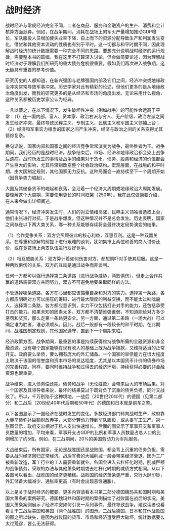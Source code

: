 # 战时经济

战时经济与常规经济完全不同，二者在商品、服务和金融资产的生产、消费和会计核算方面迥异。例如，在战争期间，消耗在战场上的军火产量增加推动GDP增长，军队服役人员增加使失业率下降，自上而下的资源分配导致生产和利润发生变化，借贷和其他资本流动的性质也有别于平时。这一切都与和平时期不同，因此理解战时经济的统计数据需要一种完全不同的思路。要想充分说明战时经济的运行规律，需要整本书的篇幅，我在这里不打算深入讨论，但会做简要论述，因为理解战时经济对于理解我们所研究的重大债务危机很重要。假如我们再次进入战争期，这无疑具有重要的参考价值。

研究历史的人都知道，在新兴强国与老牌强国内部及它们之间，经济冲突或地缘政治冲突常常导致军事冲突。历史学家对此有精彩的论述，但他们更多的是从地缘政治角度出发，而我的研究更多的是从经济和市场的角度出发。无论采用什么视角，这种关系都被历史学家公认为经典。

一言以蔽之，在以下情况下，发生破坏性冲突（例如战争）的可能性会远高于平常：（1）在一国内部，富人、资本家、政治右派与穷人、无产阶级、政治左派之间发生经济冲突，最终导致民粹主义、专制主义、民族主义和军国主义领袖上台；（2）经济和军事实力相当的国家之间产生冲突，经济与政治之间的关系变得尤其错综复杂。

换句话说，国家内部和国家之间的经济竞争常常演变为战争，最终胜者为王。战争期间，我们经历的是战时经济。战争结束后，市场、经济和地缘政治都会染上战争后遗症。战时所发生的事情及战争的结果对于货币、债务、股票和经济的价值都会产生巨大的影响，尤其将深刻改变整个社会政治结构。宏观层面，在战后的和平时期，由大国制定规则，其他国家无力反抗。这种局面会一直持续至下一个周期开始（因竞争势力崛起）。

大国及其储备货币的崛起和衰落，会沿着一个经济大周期或地缘政治大周期发展。要理解这个大周期，需要使用更长的时间框架（250年）。我在此仅做简要介绍，在未来会做出详细阐述。

通常情况下，经济冲突发生时，人们的对立情绪高涨，民粹主义领袖当选或上台，他们主张进行对抗，于是战争爆发。但这种情况并不是总会发生。历史表明，国家之间存在以下两大类关系，哪一种关系能够存续将会最终决定局势演变的结果。

（1）合作竞争关系：双方会照顾彼此的核心利益，互惠互利。这是一种双赢关系，在尊重和谅解的前提下进行艰难的谈判，犹如集市上两位和善的商人讨价还价，或在竞技场上两支队伍进行友好竞争。

（2）相互威胁关系：双方算计着如何伤害对方，都想恫吓对手使其屈服。这是一种两败俱伤的关系，双方的互动是通过战争而非谈判。



任何一方都可以强行选择第二条道路（进行战争威胁，两败俱伤），但走上合作共赢的道路需要双方共同努力，双方不可避免地要采取同样的方法。

不管选择哪条道路，各方在心里都应该掂量自身和对方的实力。选择第一条路，各方都应明确对方可以施压的筹码，进行最大限度的利益交换，而不能太过咄咄逼人。选择第二条路，各方都应意识到，实力不仅包括打击对手的能力，还包括承受打击的能力。如果未知的因素太多，双方都不清楚谁强谁弱，不知道能给对方多少惩罚和奖赏，那么走第一条路更安全。另一方面，通过第二条路（一场大战）可以确定谁为胜者，谁必须顺从。因此，战后一般都有一段较长的和平时期。在此期间，战胜国制定规则，其他国家遵守，直到下一个周期来临。

经济政策方面，战争期间，最重要的事是持续获得维持战争所需的金融资源和非金融资源。没有哪个国家能够在现有收入的基础上既为战争拨款，又维持适当的正常开支。政府要么举债，要么拥有庞大的外汇储备。一个国家的举债能力在很大程度上取决于该国的信誉度和资本市场的发达程度，尤其是以本国货币计价的债券市场的完善程度。同样，要同时维持战争和过得去的经济环境，持续获得必要的非金融资源也很重要。

战争结束，进入债务偿还期。债务和战争（无论胜败）会带来巨大的市场后果。对一个国家及其领导者来说，最坏的结果莫过于既背负了沉重的债务负担，同时又战败了。所以，千万别陷于这种境地，一战后（20世纪20年代）的德国（见第二部分）和二战后（20世纪40年代后期和50年代）的德国和日本就是前车之鉴。

以下各图显示了一国经济在战时发生的变化。多数经济部门转向战时生产，政府靠大量举债弥补巨额财政赤字，大部分劳动力转到军队服役，或从事军工生产。第一张图显示，政府支出相对于私人支出快速增长。后面的图显示了军事开支和军事人员数量的增加，平均来看，军事开支占GDP的比例和军事人员数量占总人口的比例增加了约5倍。例如，在二战期间，20%的美国劳动力为军队服务。





大战结束后，所有国家，无论是战胜国还是战败国，都会背上沉重的债务负担，需要从战时经济回归正常经济。战后军费的大幅削减一般会带来经济衰退，因为工厂被重新改造，军工行业的工人需要重新就业。各国会进入去杠杆化时期，削减巨额的战争债务，采取的办法与其他萧条时期或去杠杆化时期的减债方式相同。从以下各图可以看出，战败国的经济更糟糕。战败国的经济萧条更严重，央行大肆印钞，外汇储备大幅减少，通胀率更高（有时会出现恶性通胀）。





以上是关于战时经济的概要。更多内容请看本书第二部分德国魏玛共和国时期和美国大萧条的案例研究。德国魏玛共和国时期的案例描绘了战败国在战后的状况，美国大萧条案例展示了经济冲突如何引发一系列事件，最终导致战争。建议读者也看看关于二战后美国和英国（两个战胜国）的图示。二战后德国、日本和其他战败国的图之所以缺失，是因为战败国的货币、市场和经济遭受巨大破坏，统计数据要么太过荒谬，要么无法获得。



